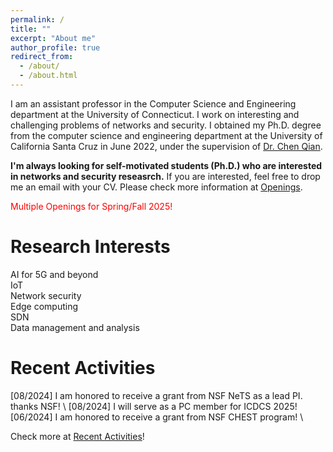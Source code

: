 ```yaml
---
permalink: /
title: ""
excerpt: "About me"
author_profile: true
redirect_from: 
  - /about/
  - /about.html
---
```


I am an assistant professor in the Computer Science and Engineering department at the University of Connecticut. I work on interesting and challenging problems of networks and security. I obtained my Ph.D. degree from the computer science and engineering department at the University of California Santa Cruz in June 2022, under the supervision of [Dr. Chen Qian](https://users.soe.ucsc.edu/~qian/).



<b>**I'm always looking for self-motivated students (Ph.D.) who are interested in networks and security reseasrch.**</b> If you are interested, feel free to drop me an email with your CV. Please check more information at <a href = "/openings">Openings</a>.

<span style="color:red">Multiple Openings for Spring/Fall 2025!</span>

Research Interests
======
AI for 5G and beyond\
IoT \
Network security \
Edge computing \
SDN \
Data management and analysis


Recent Activities
======
[08/2024] I am honored to receive a grant from NSF NeTS as a lead PI. thanks NSF! \ 
[08/2024] I will serve as a PC member for ICDCS 2025! \
[06/2024] I am honored to receive a grant from NSF CHEST program! \

Check more at <a href="https://archer-w.github.io/activities/"> Recent Activities</a>!


